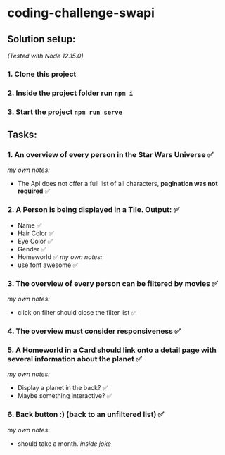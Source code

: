 # coding-challenge-swapi

## Solution setup:
_(Tested with Node 12.15.0)_

### 1. Clone this project

### 2. Inside the project folder run  `npm i`

### 3. Start the project  `npm run serve`



## Tasks:

### 1. An overview of every person in the Star Wars Universe ✅

_my own notes:_

- The Api does not offer a full list of all characters, **pagination was not required** ✅

### 2. A Person is being displayed in a Tile. Output: ✅

- Name ✅
- Hair Color ✅
- Eye Color ✅
- Gender ✅
- Homeworld ✅
  _my own notes:_
- use font awesome ✅

### 3. The overview of every person can be filtered by movies ✅
  _my own notes:_
- click on filter should close the filter list ✅

### 4. The overview must consider responsiveness ✅

### 5. A Homeworld in a Card should link onto a detail page with several information about the planet ✅

_my own notes:_
- Display a planet in the back? ✅
- Maybe something interactive? ✅

### 6. Back button :) (back to an unfiltered list) ✅

_my own notes:_
- should take a month. _inside joke_
